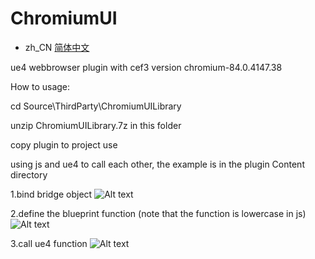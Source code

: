 # ChromiumUI

- zh_CN [简体中文](README.zh_CN.md)

ue4 webbrowser plugin with cef3 version chromium-84.0.4147.38

How to usage:

cd Source\ThirdParty\ChromiumUILibrary

unzip ChromiumUILibrary.7z in this folder

copy plugin to project use


using js and ue4 to call each other, the example is in the plugin Content directory

1.bind bridge object
![Alt text](https://github.com/shiniu0606/ChromiumUI/blob/main/doc/1.PNG?raw=true "Optional Title")  

2.define the blueprint function (note that the function is lowercase in js) 
![Alt text](https://github.com/shiniu0606/ChromiumUI/blob/main/doc/2.PNG?raw=true "Optional Title")  

3.call ue4 function
![Alt text](https://github.com/shiniu0606/ChromiumUI/blob/main/doc/3.PNG?raw=true "Optional Title")  
